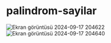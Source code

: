 # palindrom-sayilar
![Ekran görüntüsü 2024-09-17 204622](https://github.com/user-attachments/assets/9fdc21fc-1111-4325-99bf-e8aeda8e6464)
![Ekran görüntüsü 2024-09-17 204640](https://github.com/user-attachments/assets/88f28427-6a6d-447d-8492-61195af78deb)
